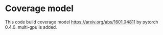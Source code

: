 # Coverage model

This code build coverage model https://arxiv.org/abs/1601.04811 by pytorch 0.4.0. multi-gpu is added.
